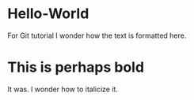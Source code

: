# Hello-World
For Git tutorial
I wonder how the text is formatted here. 

# This is perhaps bold

It was. I wonder how to italicize it.

